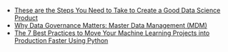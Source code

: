 
- [These are the Steps You Need to Take to Create a Good Data Science Product](https://towardsdatascience.com/these-are-the-steps-you-need-to-take-to-create-a-good-data-science-product-697b22d335c5)
- [Why Data Governance Matters: Master Data Management (MDM)](https://towardsdatascience.com/why-data-governance-matters-master-data-management-mdm-5d9af0f64573)
- [The 7 Best Practices to Move Your Machine Learning Projects into Production Faster Using Python](https://towardsdatascience.com/the-7-best-practices-to-move-your-machine-learning-projects-into-production-faster-using-python-72bff93216af)
